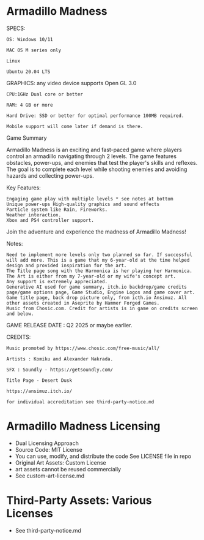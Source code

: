 # Armadillo Madness

SPECS:

    OS: Windows 10/11

    MAC OS M series only

    Linux

    Ubuntu 20.04 LTS

GRAPHICS: any video device supports Open GL 3.0

    CPU:1GHz Dual core or better

    RAM: 4 GB or more

    Hard Drive: SSD or better for optimal performance 100MB required.

    Mobile support will come later if demand is there.

Game Summary

Armadillo Madness is an exciting and fast-paced game where players control an armadillo navigating through 2 levels. The game features obstacles, power-ups, and enemies that test the player's skills and reflexes. The goal is to complete each level while shooting enemies and avoiding hazards and collecting power-ups.

Key Features:

    Engaging game play with multiple levels * see notes at bottom
    Unique power-ups High-quality graphics and sound effects
    Particle system like Rain, Fireworks.
    Weather interaction.
    Xbox and PS4 controller support.

Join the adventure and experience the madness of Armadillo Madness!

Notes:

    Need to implement more levels only two planned so far. If successful will add more. This is a game that my 6-year-old at the time helped design and provided inspiration for the art.
    The Title page song with the Harmonica is her playing her Harmonica.
    The Art is either from my 7-year-old or my wife's concept art.
    Any support is extremely appreciated.
    Generative AI used for game summary, itch.io backdrop/game credits page/game options page, Game Studio, Engine Logos and game cover art. Game title page, back drop picture only, from icth.io Ansimuz. All other assets created in Aseprite by Hammer Forged Games.
    Music from Chosic.com. Credit for artists is in game on credits screen and below.

GAME RELEASE DATE : Q2 2025 or maybe earlier.

CREDITS:

    Music promoted by https://www.chosic.com/free-music/all/

    Artists : Komiku and Alexander Nakrada.

    SFX : Soundly - https://getsoundly.com/

    Title Page - Desert Dusk

    https://ansimuz.itch.io/

    for individual accreditation see third-party-notice.md

# Armadillo Madness Licensing
  - Dual Licensing Approach
  - Source Code: MIT License
  - You can use, modify, and distribute the code See LICENSE file in repo
  - Original Art Assets: Custom License
  - art assets cannot be reused commercially
  - See custom-art-license.md

# Third-Party Assets: Various Licenses

- See third-party-notice.md
